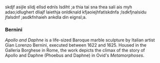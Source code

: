skdjf asijle slidj ellsd ednls lsdiht ;a thia tai sna thea sali ais myh adao;idlughert dliajf laiethja onldknald kfjaoiejhfatlskdnfa ;lsdkfjnalsidu jfalsdnf ;asdkfnhaieh ankdla din eignsl;a.
<param ve-image
       url=&quot;https://upload.wikimedia.org/wikipedia/commons/a/ad/Bernini%27s_Apollo_and_Daphne_statue.jpg&quot;
       label=&quot;Apollo and Daphne&quot;
       description=&quot;sculpture by Gian Lorenzo Bernini&quot;
       license=&quot;CC BY-SA 4.0&quot;
       fit=&quot;contain&quot;&gt;>
 <param ve-config
        title="Jimsonweed"
        author="Sierra"
        banner="https://upload.wikimedia.org/wikipedia/commons/9/9d/Jimsonweed_%2813496651184%29.jpg"
        layout="vertical">
        
### Bernini
_Apollo and Daphne_ is a life-sized Baroque marble sculpture by Italian artist Gian Lorenzo
Bernini, executed between 1622 and 1625. Housed in the Galleria Borghese in Rome, the work
depicts the climax of the story of Apollo and Daphne (Phoebus and Daphne) in Ovid&#39;s
_Metamorphoses_.
<param ve-image
       url="https://upload.wikimedia.org/wikipedia/commons/8/8f/Pollaiolo%2C_Piero_del_-_Apollo_and_Daphne.jpg";
       label="Apollo and Daphne";
       description="sculpture by Gian Lorenzo Bernini";
       license="CC BY-SA 4.0";>
<param ve-config
        title="apollo and daphne"
        author="Sierra"
        banner="https://upload.wikimedia.org/wikipedia/commons/8/8f/Pollaiolo%2C_Piero_del_-_Apollo_and_Daphne.jpg"
        layout="vertical">
